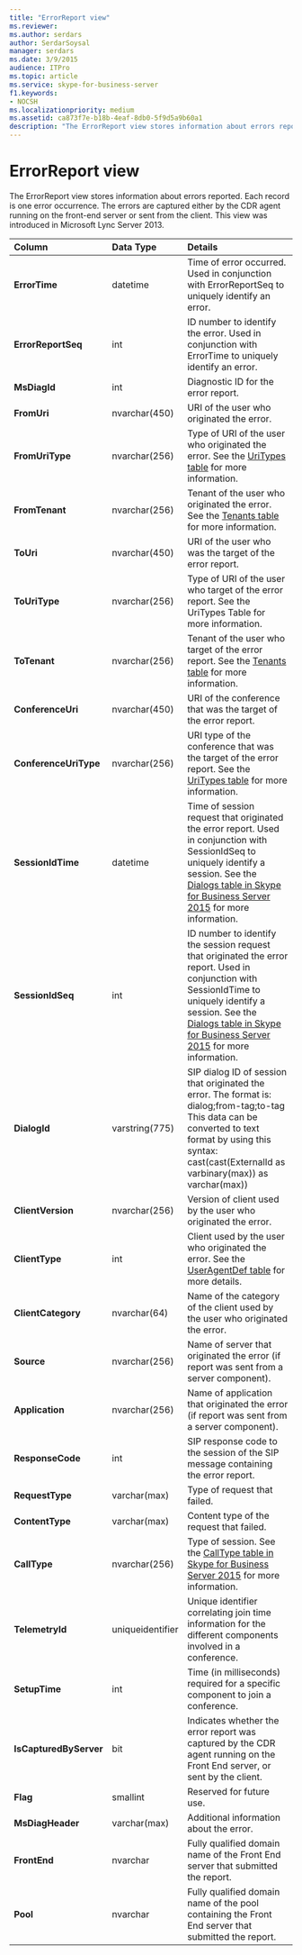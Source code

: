 ```yaml
---
title: "ErrorReport view"
ms.reviewer: 
ms.author: serdars
author: SerdarSoysal
manager: serdars
ms.date: 3/9/2015
audience: ITPro
ms.topic: article
ms.service: skype-for-business-server
f1.keywords:
- NOCSH
ms.localizationpriority: medium
ms.assetid: ca873f7e-b18b-4eaf-8db0-5f9d5a9b60a1
description: "The ErrorReport view stores information about errors reported. Each record is one error occurrence. The errors are captured either by the CDR agent running on the front-end server or sent from the client. This view was introduced in Microsoft Lync Server 2013."
---
```


# ErrorReport view
 
The ErrorReport view stores information about errors reported. Each record is one error occurrence. The errors are captured either by the CDR agent running on the front-end server or sent from the client. This view was introduced in Microsoft Lync Server 2013.
  
|**Column**|**Data Type**|**Details**|
|:-----|:-----|:-----|
|**ErrorTime** <br/> |datetime  <br/> |Time of error occurred. Used in conjunction with ErrorReportSeq to uniquely identify an error.  <br/> |
|**ErrorReportSeq** <br/> |int  <br/> |ID number to identify the error. Used in conjunction with ErrorTime to uniquely identify an error.  <br/> |
|**MsDiagId** <br/> |int  <br/> |Diagnostic ID for the error report.  <br/> |
|**FromUri** <br/> |nvarchar(450)  <br/> |URI of the user who originated the error.  <br/> |
|**FromUriType** <br/> |nvarchar(256)  <br/> |Type of URI of the user who originated the error. See the [UriTypes table](uritypes.md) for more information. <br/> |
|**FromTenant** <br/> |nvarchar(256)  <br/> |Tenant of the user who originated the error. See the [Tenants table](tenants.md) for more information. <br/> |
|**ToUri** <br/> |nvarchar(450)  <br/> |URI of the user who was the target of the error report.  <br/> |
|**ToUriType** <br/> |nvarchar(256)  <br/> |Type of URI of the user who target of the error report. See the UriTypes Table for more information.  <br/> |
|**ToTenant** <br/> |nvarchar(256)  <br/> |Tenant of the user who target of the error report. See the [Tenants table](tenants.md) for more information. <br/> |
|**ConferenceUri** <br/> |nvarchar(450)  <br/> |URI of the conference that was the target of the error report.  <br/> |
|**ConferenceUriType** <br/> |nvarchar(256)  <br/> |URI type of the conference that was the target of the error report. See the [UriTypes table](uritypes.md) for more information. <br/> |
|**SessionIdTime** <br/> |datetime  <br/> |Time of session request that originated the error report. Used in conjunction with SessionIdSeq to uniquely identify a session. See the [Dialogs table in Skype for Business Server 2015](dialogs.md) for more information. <br/> |
|**SessionIdSeq** <br/> |int  <br/> |ID number to identify the session request that originated the error report. Used in conjunction with SessionIdTime to uniquely identify a session. See the [Dialogs table in Skype for Business Server 2015](dialogs.md) for more information. <br/> |
|**DialogId** <br/> |varstring(775)  <br/> |SIP dialog ID of session that originated the error. The format is:  <br/> dialog;from-tag;to-tag  <br/> This data can be converted to text format by using this syntax:  <br/> cast(cast(ExternalId as varbinary(max)) as varchar(max))  <br/> |
|**ClientVersion** <br/> |nvarchar(256)  <br/> |Version of client used by the user who originated the error.  <br/> |
|**ClientType** <br/> |int  <br/> |Client used by the user who originated the error. See the [UserAgentDef table](useragentdef.md) for more details. <br/> |
|**ClientCategory** <br/> |nvarchar(64)  <br/> |Name of the category of the client used by the user who originated the error.  <br/> |
|**Source** <br/> |nvarchar(256)  <br/> |Name of server that originated the error (if report was sent from a server component).  <br/> |
|**Application** <br/> |nvarchar(256)  <br/> |Name of application that originated the error (if report was sent from a server component).  <br/> |
|**ResponseCode** <br/> |int  <br/> |SIP response code to the session of the SIP message containing the error report.  <br/> |
|**RequestType** <br/> |varchar(max)  <br/> |Type of request that failed.  <br/> |
|**ContentType** <br/> |varchar(max)  <br/> |Content type of the request that failed.  <br/> |
|**CallType** <br/> |nvarchar(256)  <br/> |Type of session. See the [CallType table in Skype for Business Server 2015](calltype.md) for more information. <br/> |
|**TelemetryId** <br/> |uniqueidentifier  <br/> |Unique identifier correlating join time information for the different components involved in a conference.  <br/> |
|**SetupTime** <br/> |int  <br/> |Time (in milliseconds) required for a specific component to join a conference.  <br/> |
|**IsCapturedByServer** <br/> |bit  <br/> |Indicates whether the error report was captured by the CDR agent running on the Front End server, or sent by the client.  <br/> |
|**Flag** <br/> |smallint  <br/> |Reserved for future use.  <br/> |
|**MsDiagHeader** <br/> |varchar(max)  <br/> |Additional information about the error.  <br/> |
|**FrontEnd** <br/> |nvarchar  <br/> |Fully qualified domain name of the Front End server that submitted the report.  <br/> |
|**Pool** <br/> |nvarchar  <br/> |Fully qualified domain name of the pool containing the Front End server that submitted the report.  <br/> |
   

